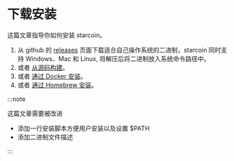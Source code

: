# 下载安装

这篇文章指导你如何安装 starcoin。

1. 从 github 的 [releases](https://github.com/starcoinorg/starcoin/releases) 页面下载适合自己操作系统的二进制，starcoin 同时支持 Windows、Mac 和 Linux, 将解压后将二进制放入系统命令路径中。
2. 或者 [从源码构建](./01-build.md)。
3. 或者 [通过 Docker 安装](./02-install-by-docker.md)。
4. 或者 [通过 Homebrew 安装](./03-install-by-homebrew.md)。


:::note

这篇文章需要被改进

* 添加一行安装脚本方便用户安装以及设置 $PATH
* 添加二进制文件描述

:::
